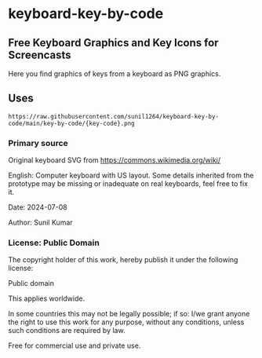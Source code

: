 # keyboard-key-by-code
## Free Keyboard Graphics and Key Icons for Screencasts

Here you find graphics of keys from a keyboard as PNG graphics.

## Uses
```
https://raw.githubusercontent.com/sunil1264/keyboard-key-by-code/main/key-by-code/{key-code}.png
```

### Primary source

Original keyboard SVG from https://commons.wikimedia.org/wiki/

English:	Computer keyboard with US layout. Some details inherited from the prototype may be missing or inadequate on real keyboards, feel free to fix it.

Date:		2024-07-08

Author:  	Sunil Kumar

### License: Public Domain

The copyright holder of this work, hereby publish it under the following license:

Public domain

This applies worldwide.

In some countries this may not be legally possible; if so: I/we grant anyone the right to use this work for any purpose, without any conditions, unless such conditions are required by law.

Free for commercial use and private use.
